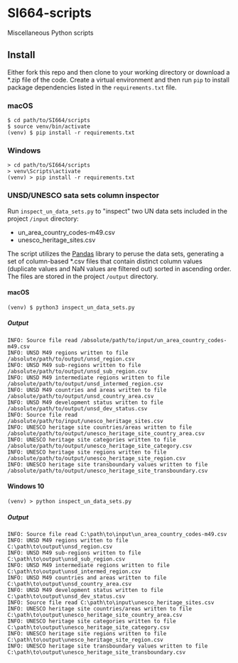 # SI664-scripts
Miscellaneous Python scripts

## Install
Either fork this repo and then clone to your working directory or download a *.zip file of the code. Create a virtual environment and then run `pip` to install package dependencies listed in the `requirements.txt` file. 

### macOS
```commandline
$ cd path/to/SI664/scripts
$ source venv/bin/activate
(venv) $ pip install -r requirements.txt
```

### Windows
```commandline
> cd path/to/SI664/scripts
> venv\Scripts\activate
(venv) > pip install -r requirements.txt
```

### UNSD/UNESCO sata sets column inspector
Run `inspect_un_data_sets.py` to "inspect" two UN data sets included in the project `/input` directory:

* un_area_country_codes-m49.csv
* unesco_heritage_sites.csv

The script utilizes the [Pandas](https://pandas.pydata.org/) library to peruse the data sets, 
generating a set of column-based *.csv files that contain distinct column values (duplicate 
values and NaN values are filtered out) sorted in ascending order.  The files are stored in the 
project `/output` directory.

#### macOS
```commandline
(venv) $ python3 inspect_un_data_sets.py
```

##### Output

```commandline
INFO: Source file read /absolute/path/to/input/un_area_country_codes-m49.csv
INFO: UNSD M49 regions written to file /absolute/path/to/output/unsd_region.csv
INFO: UNSD M49 sub-regions written to file /absolute/path/to/output/unsd_sub_region.csv
INFO: UNSD M49 intermediate regions written to file /absolute/path/to/output/unsd_intermed_region.csv
INFO: UNSD M49 countries and areas written to file /absolute/path/to/output/unsd_country_area.csv
INFO: UNSD M49 development status written to file /absolute/path/to/output/unsd_dev_status.csv
INFO: Source file read /absolute/path/to/input/unesco_heritage_sites.csv
INFO: UNESCO heritage site countries/areas written to file /absolute/path/to/output/unesco_heritage_site_country_area.csv
INFO: UNESCO heritage site categories written to file /absolute/path/to/output/unesco_heritage_site_category.csv
INFO: UNESCO heritage site regions written to file /absolute/path/to/output/unesco_heritage_site_region.csv
INFO: UNESCO heritage site transboundary values written to file /absolute/path/to/output/unesco_heritage_site_transboundary.csv
```

#### Windows 10
```commandline
(venv) > python inspect_un_data_sets.py
```

##### Output

```commandline
INFO: Source file read C:\path\to\input\un_area_country_codes-m49.csv
INFO: UNSD M49 regions written to file C:\path\to\output\unsd_region.csv
INFO: UNSD M49 sub-regions written to file C:\path\to\output\unsd_sub_region.csv
INFO: UNSD M49 intermediate regions written to file C:\path\to\output\unsd_intermed_region.csv
INFO: UNSD M49 countries and areas written to file C:\path\to\output\unsd_country_area.csv
INFO: UNSD M49 development status written to file C:\path\to\output\unsd_dev_status.csv
INFO: Source file read C:\path\to\input\unesco_heritage_sites.csv
INFO: UNESCO heritage site countries/areas written to file C:\path\to\output\unesco_heritage_site_country_area.csv
INFO: UNESCO heritage site categories written to file C:\path\to\output\unesco_heritage_site_category.csv
INFO: UNESCO heritage site regions written to file C:\path\to\output\unesco_heritage_site_region.csv
INFO: UNESCO heritage site transboundary values written to file C:\path\to\output\unesco_heritage_site_transboundary.csv
```

